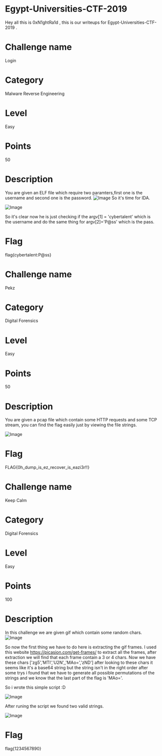 # Egypt-Universities-CTF-2019
Hey all this is 0xN1ghtRa1d , this is our writeups for Egypt-Universities-CTF-2019 .
# Challenge name
Login
# Category
Malware Reverse Engineering
# Level
Easy
# Points
50
# Description
You are given an ELF file which require two paramters,first one is the username and second one is the password.
![Image](https://github.com/0xN1ghtRa1d/Egypt-Universities-CTF-2019/blob/master/first.png)
So it's time for IDA.

![Image](https://github.com/0xN1ghtRa1d/Egypt-Universities-CTF-2019/blob/master/idaview.png)

So it's clear now he is just checking if the  argv[1] = 'cybertalent' which is the username and do the same thing for argv[2]='P@ss' which is the pass.

# Flag
flag{cybertalent:P@ss}
# Challenge name
Pekz
# Category
Digital Forensics
# Level
Easy
# Points
50
# Description
You are given a pcap file which contain some HTTP requests and some TCP stream, you can find the flag easily just by viewing the file strings.

![Image](https://github.com/0xN1ghtRa1d/Egypt-Universities-CTF-2019/blob/master/pekz.png)

# Flag
FLAG{0h_dump_is_ez_recover_is_eazi3r!!}
# Challenge name
Keep Calm 
# Category
Digital Forensics
# Level
Easy
# Points
100
# Description
In this challenge we are given gif which contain some random chars.
![Image](https://github.com/0xN1ghtRa1d/Egypt-Universities-CTF-2019/blob/master/scatter.gif)

So now the first thing we have to do here is extracting the gif frames.
I used this website https://picasion.com/get-frames/ to extract all the frames, after extraction we will find that each frame contain a 3 or 4 chars.
Now we have these chars ['zg5','MTI','U2N',,'MAo=','zND'] after looking to these chars it seems like it's a base64 string but the string
isn't in the right order after some trys i found that we have to generate all possible permutations of the strings and we know that the last part of the flag is 'MAo='.

So i wrote this simple script :D

![Image](https://github.com/0xN1ghtRa1d/Egypt-Universities-CTF-2019/blob/master/script1.png)

After runing the script we found two valid strings.

![Image](https://github.com/0xN1ghtRa1d/Egypt-Universities-CTF-2019/blob/master/script_result.png)
# Flag
flag{1234567890}
